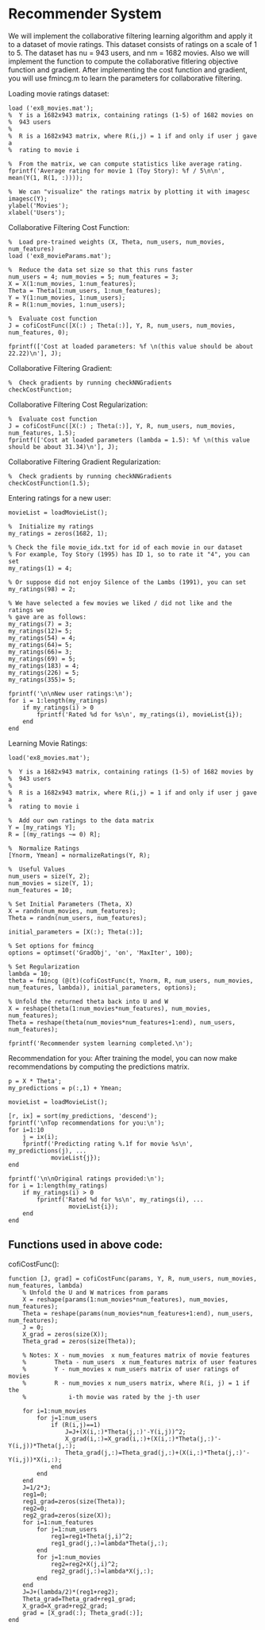 # Recommender System

We will implement the collaborative filtering learning algorithm and apply it to a dataset of movie ratings. This dataset consists of ratings on a scale of 1 to 5. The dataset has nu = 943 users, and nm = 1682 movies. Also we will implement the function to compute the collaborative fitlering objective function and gradient. After implementing the cost function and gradient, you will use fmincg.m to
learn the parameters for collaborative filtering.

Loading movie ratings dataset:

    load ('ex8_movies.mat');
    %  Y is a 1682x943 matrix, containing ratings (1-5) of 1682 movies on 
    %  943 users
    %
    %  R is a 1682x943 matrix, where R(i,j) = 1 if and only if user j gave a
    %  rating to movie i

    %  From the matrix, we can compute statistics like average rating.
    fprintf('Average rating for movie 1 (Toy Story): %f / 5\n\n', mean(Y(1, R(1, :))));

    %  We can "visualize" the ratings matrix by plotting it with imagesc
    imagesc(Y);
    ylabel('Movies');
    xlabel('Users');

Collaborative Filtering Cost Function:

    %  Load pre-trained weights (X, Theta, num_users, num_movies, num_features)
    load ('ex8_movieParams.mat');

    %  Reduce the data set size so that this runs faster
    num_users = 4; num_movies = 5; num_features = 3;
    X = X(1:num_movies, 1:num_features);
    Theta = Theta(1:num_users, 1:num_features);
    Y = Y(1:num_movies, 1:num_users);
    R = R(1:num_movies, 1:num_users);

    %  Evaluate cost function
    J = cofiCostFunc([X(:) ; Theta(:)], Y, R, num_users, num_movies, num_features, 0);

    fprintf(['Cost at loaded parameters: %f \n(this value should be about 22.22)\n'], J);

Collaborative Filtering Gradient:

    %  Check gradients by running checkNNGradients
    checkCostFunction;

Collaborative Filtering Cost Regularization:

    %  Evaluate cost function
    J = cofiCostFunc([X(:) ; Theta(:)], Y, R, num_users, num_movies, num_features, 1.5);
    fprintf(['Cost at loaded parameters (lambda = 1.5): %f \n(this value should be about 31.34)\n'], J);

Collaborative Filtering Gradient Regularization:

    %  Check gradients by running checkNNGradients
    checkCostFunction(1.5);

Entering ratings for a new user:

    movieList = loadMovieList();

    %  Initialize my ratings
    my_ratings = zeros(1682, 1);

    % Check the file movie_idx.txt for id of each movie in our dataset
    % For example, Toy Story (1995) has ID 1, so to rate it "4", you can set
    my_ratings(1) = 4;

    % Or suppose did not enjoy Silence of the Lambs (1991), you can set
    my_ratings(98) = 2;

    % We have selected a few movies we liked / did not like and the ratings we
    % gave are as follows:
    my_ratings(7) = 3;
    my_ratings(12)= 5;
    my_ratings(54) = 4;
    my_ratings(64)= 5;
    my_ratings(66)= 3;
    my_ratings(69) = 5;
    my_ratings(183) = 4;
    my_ratings(226) = 5;
    my_ratings(355)= 5;

    fprintf('\n\nNew user ratings:\n');
    for i = 1:length(my_ratings)
        if my_ratings(i) > 0 
            fprintf('Rated %d for %s\n', my_ratings(i), movieList{i});
        end
    end

Learning Movie Ratings:

    load('ex8_movies.mat');

    %  Y is a 1682x943 matrix, containing ratings (1-5) of 1682 movies by 
    %  943 users
    %
    %  R is a 1682x943 matrix, where R(i,j) = 1 if and only if user j gave a
    %  rating to movie i

    %  Add our own ratings to the data matrix
    Y = [my_ratings Y];
    R = [(my_ratings ~= 0) R];

    %  Normalize Ratings
    [Ynorm, Ymean] = normalizeRatings(Y, R);

    %  Useful Values
    num_users = size(Y, 2);
    num_movies = size(Y, 1);
    num_features = 10;

    % Set Initial Parameters (Theta, X)
    X = randn(num_movies, num_features);
    Theta = randn(num_users, num_features);

    initial_parameters = [X(:); Theta(:)];

    % Set options for fmincg
    options = optimset('GradObj', 'on', 'MaxIter', 100);

    % Set Regularization
    lambda = 10;
    theta = fmincg (@(t)(cofiCostFunc(t, Ynorm, R, num_users, num_movies, num_features, lambda)), initial_parameters, options);

    % Unfold the returned theta back into U and W
    X = reshape(theta(1:num_movies*num_features), num_movies, num_features);
    Theta = reshape(theta(num_movies*num_features+1:end), num_users, num_features);

    fprintf('Recommender system learning completed.\n');

Recommendation for you: After training the model, you can now make recommendations by computing the predictions matrix.

    p = X * Theta';
    my_predictions = p(:,1) + Ymean;

    movieList = loadMovieList();

    [r, ix] = sort(my_predictions, 'descend');
    fprintf('\nTop recommendations for you:\n');
    for i=1:10
        j = ix(i);
        fprintf('Predicting rating %.1f for movie %s\n', my_predictions(j), ...
                movieList{j});
    end

    fprintf('\n\nOriginal ratings provided:\n');
    for i = 1:length(my_ratings)
        if my_ratings(i) > 0 
            fprintf('Rated %d for %s\n', my_ratings(i), ...
                     movieList{i});
        end
    end
    
## Functions used in above code:

cofiCostFunc():

    function [J, grad] = cofiCostFunc(params, Y, R, num_users, num_movies, num_features, lambda)
        % Unfold the U and W matrices from params
        X = reshape(params(1:num_movies*num_features), num_movies, num_features);
        Theta = reshape(params(num_movies*num_features+1:end), num_users, num_features);
        J = 0;
        X_grad = zeros(size(X));
        Theta_grad = zeros(size(Theta));

        % Notes: X - num_movies  x num_features matrix of movie features
        %        Theta - num_users  x num_features matrix of user features
        %        Y - num_movies x num_users matrix of user ratings of movies
        %        R - num_movies x num_users matrix, where R(i, j) = 1 if the 
        %            i-th movie was rated by the j-th user

        for i=1:num_movies
            for j=1:num_users
                if (R(i,j)==1)
                    J=J+(X(i,:)*Theta(j,:)'-Y(i,j))^2;
                    X_grad(i,:)=X_grad(i,:)+(X(i,:)*Theta(j,:)'-Y(i,j))*Theta(j,:);
                    Theta_grad(j,:)=Theta_grad(j,:)+(X(i,:)*Theta(j,:)'-Y(i,j))*X(i,:);
                end
            end
        end
        J=1/2*J;
        reg1=0;
        reg1_grad=zeros(size(Theta));
        reg2=0;
        reg2_grad=zeros(size(X));
        for i=1:num_features
            for j=1:num_users
                reg1=reg1+Theta(j,i)^2;
                reg1_grad(j,:)=lambda*Theta(j,:);
            end
            for j=1:num_movies
                reg2=reg2+X(j,i)^2;
                reg2_grad(j,:)=lambda*X(j,:);
            end
        end
        J=J+(lambda/2)*(reg1+reg2);
        Theta_grad=Theta_grad+reg1_grad;
        X_grad=X_grad+reg2_grad;
        grad = [X_grad(:); Theta_grad(:)];
    end
